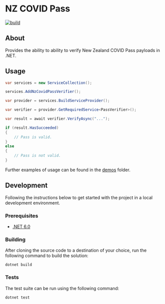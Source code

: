 # NZ COVID Pass

[![build][build-image]][build-url]

## About

Provides the ability to ability to verify New Zealand COVID Pass payloads in .NET.

## Usage

```cs
var services = new ServiceCollection();

services.AddNzCovidPassVerifier();

var provider = services.BuildServiceProvider();

var verifier = provider.GetRequiredService<PassVerifier>();

var result = await verifier.VerifyAsync("...");

if (result.HasSucceeded)
{
    // Pass is valid.
}
else
{
    // Pass is not valid.
}
```

Further examples of usage can be found in the [demos](./demos/) folder.

## Development

Following the instructions below to get started with the project in a local development environment.

### Prerequisites

- [.NET 6.0](https://dotnet.microsoft.com/download/dotnet/6.0)

### Building

After cloning the source code to a destination of your choice, run the following command to build the solution:

```console
dotnet build
```

### Tests

The test suite can be run using the following command:

```console
dotnet test
```

[build-image]: https://img.shields.io/github/workflow/status/JedS6391/NzCovidPass/CI?style=flat-square
[build-url]: https://github.com/JedS6391/NzCovidPass/actions/workflows/ci.yml